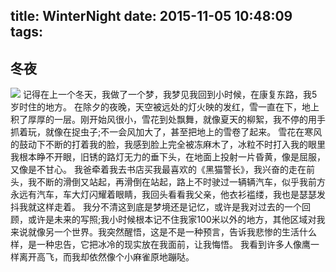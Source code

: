 title: WinterNight
date: 2015-11-05 10:48:09
tags:
-----------------------------------------------
## 冬夜
<!--more-->
![](1.jpg)
记得在上一个冬天，我做了一个梦，我梦见我回到小时候，在康复东路，我5岁时住的地方。
在除夕的夜晚，天空被远处的灯火映的发红，雪一直在下，地上积了厚厚的一层。刚开始风很小，雪花到处飘舞，就像夏天的柳絮，我不停的用手抓着玩，就像在捉虫子;不一会风加大了，甚至把地上的雪卷了起来。
雪花在寒风的鼓动下不断的打着我的脸，我感到脸上完全被冻麻木了，冰粒不时打入我的眼里我根本睁不开眼，旧锈的路灯无力的垂下头，在地面上投射一片昏黄，像是屈服，又像是不甘心。
我爸牵着我去书店买我最喜欢的《黑猫警长》，我兴奋的走在前头，我不断的滑倒又站起，再滑倒在站起，路上不时驶过一辆辆汽车，似乎我前方永远有汽车，车大灯闪耀着眼睛，我回头看看我父亲，他衣衫褴缕，我也是瑟瑟发抖我就这样走着。
我分不清这到底是梦境还是记忆，或许是我对过去的一个回顾，或许是未来的写照;我小时候根本记不住我家100米以外的地方，其他区域对我来说就像另一个世界。我突然醒悟，这是不是一种预言，告诉我悲惨的生活什么样，是一种忠告，它把冰冷的现实放在我面前，让我悔悟。 我看到许多人像鹰一样离开高飞，而我却依然像个小麻雀原地蹦哒。
